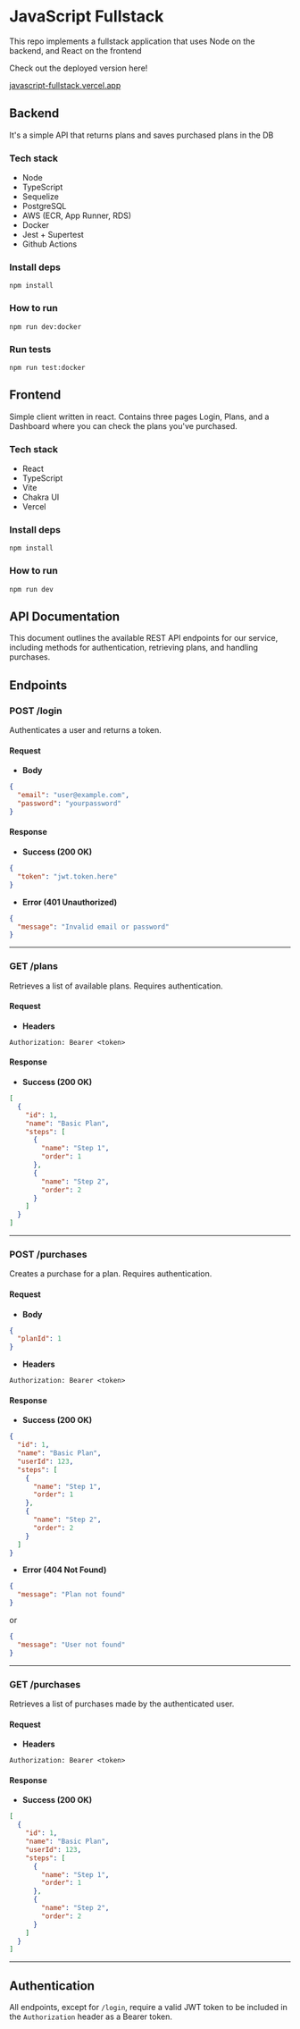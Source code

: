 # JavaScript Fullstack

This repo implements a fullstack application that uses Node on the backend, and React on the frontend

Check out the deployed version here!

[javascript-fullstack.vercel.app](https://javascript-fullstack.vercel.app/)

## Backend

It's a simple API that returns plans and saves purchased plans in the DB

### Tech stack

- Node
- TypeScript
- Sequelize
- PostgreSQL
- AWS (ECR, App Runner, RDS)
- Docker
- Jest + Supertest
- Github Actions

### Install deps

```
npm install
```

### How to run

```
npm run dev:docker
```

### Run tests

```
npm run test:docker
```

## Frontend

Simple client written in react. Contains three pages Login, Plans, and a Dashboard where you can check the plans you've purchased.

### Tech stack

- React
- TypeScript
- Vite
- Chakra UI
- Vercel

### Install deps

```
npm install
```

### How to run

```
npm run dev
```

## API Documentation

This document outlines the available REST API endpoints for our service, including methods for authentication, retrieving plans, and handling purchases.

## Endpoints

### POST /login

Authenticates a user and returns a token.

#### Request

- **Body**

```json
{
  "email": "user@example.com",
  "password": "yourpassword"
}
```

#### Response

- **Success (200 OK)**

```json
{
  "token": "jwt.token.here"
}
```

- **Error (401 Unauthorized)**

```json
{
  "message": "Invalid email or password"
}
```

---

### GET /plans

Retrieves a list of available plans. Requires authentication.

#### Request

- **Headers**

`Authorization: Bearer <token>`

#### Response

- **Success (200 OK)**

```json
[
  {
    "id": 1,
    "name": "Basic Plan",
    "steps": [
      {
        "name": "Step 1",
        "order": 1
      },
      {
        "name": "Step 2",
        "order": 2
      }
    ]
  }
]
```

---

### POST /purchases

Creates a purchase for a plan. Requires authentication.

#### Request

- **Body**

```json
{
  "planId": 1
}
```

- **Headers**

`Authorization: Bearer <token>`

#### Response

- **Success (200 OK)**

```json
{
  "id": 1,
  "name": "Basic Plan",
  "userId": 123,
  "steps": [
    {
      "name": "Step 1",
      "order": 1
    },
    {
      "name": "Step 2",
      "order": 2
    }
  ]
}
```

- **Error (404 Not Found)**

```json
{
  "message": "Plan not found"
}
```

or

```json
{
  "message": "User not found"
}
```

---

### GET /purchases

Retrieves a list of purchases made by the authenticated user.

#### Request

- **Headers**

`Authorization: Bearer <token>`

#### Response

- **Success (200 OK)**

```json
[
  {
    "id": 1,
    "name": "Basic Plan",
    "userId": 123,
    "steps": [
      {
        "name": "Step 1",
        "order": 1
      },
      {
        "name": "Step 2",
        "order": 2
      }
    ]
  }
]
```

---

## Authentication

All endpoints, except for `/login`, require a valid JWT token to be included in the `Authorization` header as a Bearer token.
